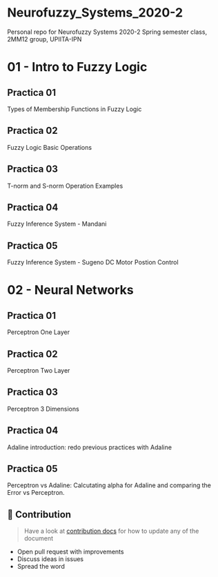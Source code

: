 # Neurofuzzy_Systems_2020-2
Personal repo for Neurofuzzy Systems 2020-2 Spring semester class, 2MM12 group, UPIITA-IPN

# 01 - Intro to Fuzzy Logic
## Practica 01
Types of Membership Functions in Fuzzy Logic

## Practica 02
Fuzzy Logic Basic Operations

## Practica 03
T-norm and S-norm Operation Examples

## Practica 04
Fuzzy Inference System - Mandani

## Practica 05
Fuzzy Inference System - Sugeno
DC Motor Postion Control 

# 02 - Neural Networks
## Practica 01
Perceptron One Layer

## Practica 02
Perceptron Two Layer

## Practica 03
Perceptron 3 Dimensions

## Practica 04
Adaline introduction: redo previous practices with Adaline

## Practica 05
Perceptron vs Adaline: Calcutating alpha for Adaline and comparing the Error vs Perceptron.


## 🙌 Contribution

> Have a look at [contribution docs](./CONTRIBUTING.md) for how to update any of the document

- Open pull request with improvements
- Discuss ideas in issues
- Spread the word
